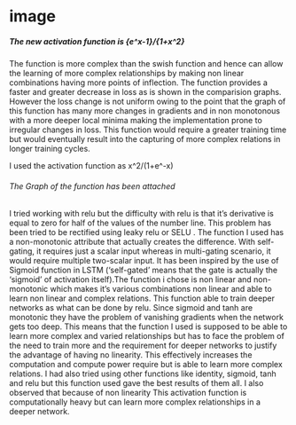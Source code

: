 # image
##### The new activation function is {e^x-1}/{1+x^2}
The function is more complex than the swish function and hence can allow the learning of more complex relationships by making non linear combinations having more points of inflection. The function provides a faster and greater decrease in loss as is shown in the comparision graphs. However the loss change is not uniform owing to the point that the graph of this function has many more changes in gradients and in non monotonous with a more deeper local minima making the implementation prone to irregular changes in loss. This function would require a greater training time but would eventually result into the capturing of more complex relations in longer training cycles.





I used the activation function as x^2/(1+e^-x)
###### The Graph of the function has been attached
I tried working with relu but the difficulty with relu is that it’s derivative is equal to zero for half of the values of the number line. This problem has been tried to be rectified using leaky relu or SELU . The function I used has a non-monotonic attribute that actually creates the difference. With self-gating, it requires just a scalar input whereas in multi-gating scenario, it would require multiple two-scalar input. It has been inspired by the use of Sigmoid function in LSTM (‘self-gated’ means that the gate is actually the ‘sigmoid’ of activation itself).The function i chose is non linear and non-monotonic which makes it’s various combinations non linear and able to learn non linear and complex relations. This function able to train deeper networks as what can be done by relu. Since sigmoid and tanh are monotonic they have the problem of vanishing gradients when the network gets too deep. This means that the function I used is supposed to be able to learn more complex and varied relationships but has to face the problem of the need to train more and the requirement for deeper networks to justify the advantage of having no linearity. This effectively increases the computation and compute power require but is able to learn more complex relations. I had also tried using other functions like identity, sigmoid, tanh and relu but this function used gave the best results of them all. I also observed that because of non linearity  This activation function is computationally heavy but can learn more complex relationships in a deeper network.
